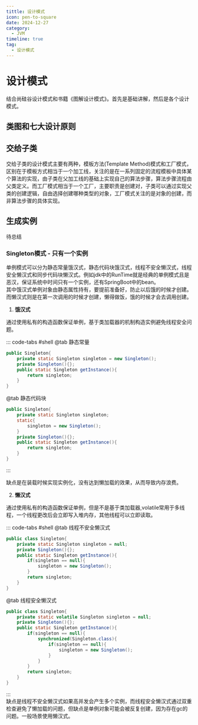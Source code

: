 ```yaml
---
tittle: 设计模式
icon: pen-to-square
date: 2024-12-27
category:
  - JVM
timeline: true 
tag:
  - 设计模式
---
```

# 设计模式
结合尚硅谷设计模式和书籍《图解设计模式》。首先是基础讲解，然后是各个设计模式。
<!-- more -->
## 类图和七大设计原则   
## 交给子类
交给子类的设计模式主要有两种，模板方法(Template Method)模式和工厂模式，区别在于模板方式相当于一个加工线，关注的是在一系列固定的流程模板中具体某个算法的实现，由子类在父加工线的基础上实现自己的算法步骤，算法步骤流程由父类定义。而工厂模式相当于一个工厂，主要职责是创建对，子类可以通过实现父类的创建逻辑，自由选择创建哪种类型的对象，工厂模式关注的是对象的创建，而非算法步骤的具体实现。

## 生成实例
待总结  
### Singleton模式 - 只有一个实例  
单例模式可以分为静态常量饿汉式，静态代码块饿汉式，线程不安全懒汉式，线程安全懒汉式和同步代码块懒汉式。例如jdk中的RunTime就是经典的单例模式且是恶汉，保证系统中时间只有一个实例，还有SpringBoot中的bean。  
其中饿汉式单例对象由静态属性持有，要提前准备好，防止以后饿的时候才创建。而懒汉式则是在第一次调用的时候才创建，懒得做饭，饿的时候才会去调用创建。  

1. **饿汉式**

通过使用私有的构造函数保证单例，基于类加载器的机制构造实例避免线程安全问题。

::: code-tabs
#shell
@tab 静态常量
```java
public Singleton{
    private static Singleton singleton = new Singleton();
    private Singleton(){};
    public static Singleton getInstance(){
        return singleton;
    }
}
```
@tab 静态代码块
```java
public Singleton{
    private static Singleton singleton;
    static{
        singleton = new Singleton();
    }
    private Singleton(){};
    public static Singleton getInstance(){
        return singleton;
    }
}
```
:::

缺点是在装载时候实现实例化，没有达到懒加载的效果，从而导致内存浪费。

2. **懒汉式**    

通过使用私有的构造函数保证单例，但是不是基于类加载器,volatile常用于多线程，一个线程更改后会立即写入堆内存，其他线程可以立即读取。

::: code-tabs
#shell
@tab 线程不安全懒汉式
```java
public class Singleton{
    private static Singleton singleton = null;
    private Singleton(){};
    public static Singleton getInstance(){
        if(singleton == null){
            singleton = new Singleton();
        }
        return singleton;
    }
}
```
@tab 线程安全懒汉式
```java
public class Singleton{
    private static volatile Singleton singleton = null;
    private Singleton(){};
    public static Singleton getInstance(){
        if(singleton == null){
            synchronized(Singleton.class){
                if(singleton == null){
                    singleton = new Singleton();
                }
            }
        }
        return singleton;
    }
}
```
:::  
缺点是线程不安全懒汉式如果高并发会产生多个实例，而线程安全懒汉式通过双重检查避免了懒加载的问题，但缺点是单例对象可能会被反复创建，因为存在gc的问题。一般场景使用懒汉式。